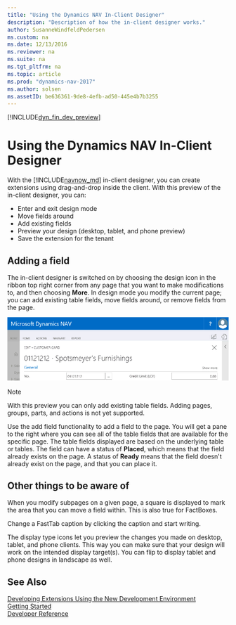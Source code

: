 ```yaml
---
title: "Using the Dynamics NAV In-Client Designer"
description: "Description of how the in-client designer works."
author: SusanneWindfeldPedersen
ms.custom: na
ms.date: 12/13/2016
ms.reviewer: na
ms.suite: na
ms.tgt_pltfrm: na
ms.topic: article
ms.prod: "dynamics-nav-2017"
ms.author: solsen
ms.assetID: be636361-9de8-4efb-ad50-445e4b7b3255
---
```


[!INCLUDE[dyn_fin_dev_preview](../dynamics-nav/includes/newdev_dev_preview.md)]

# Using the Dynamics NAV In-Client Designer

With the [!INCLUDE[navnow_md](includes/navnow_md.md)] in-client designer, you can create extensions using drag-and-drop inside the client. With this preview of the in-client designer, you can:

- Enter and exit design mode
- Move fields around
- Add existing fields
- Preview your design (desktop, tablet, and phone preview)
- Save the extension for the tenant
 
## Adding a field

The in-client designer is switched on by choosing the design icon in the ribbon top right corner from any page that you want to make modifications to, and then choosing **More**. In design mode you modify the current page; you can add existing table fields, move fields around, or remove fields from the page.

![Design](media/start-design.gif)  
     
       
> [!NOTE]  
> With this preview you can only add existing table fields. Adding pages, groups, parts, and actions is not yet supported.

Use the add field functionality to add a field to the page. You will get a pane to the right where you can see all of the table fields that are available for the specific page. The table fields displayed are based on the underlying table or tables. The field can have a status of **Placed**, which means that the field already exists on the page. A status of **Ready** means that the field doesn't already exist on the page, and that you can place it.
 
## Other things to be aware of
When you modify subpages on a given page, a square is displayed to mark the area that you can move a field within. This is also true for FactBoxes.

Change a FastTab caption by clicking the caption and start writing. 

The display type icons let you preview the changes you made on desktop, tablet, and phone clients. This way you can make sure that your design will work on the intended display target(s). You can flip to display tablet and phone designs in landscape as well.

<!--
> [!NOTE]  
> With this preview, page fields that have the property **Visible** set to **false** still show up in the pane of fields you can add to a page. You can drag this type of field to the page, but it does not have any effect. --> 

## See Also
[Developing Extensions Using the New Development Environment](newdev-dev-overview.md)  
[Getting Started](newdev-get-started.md)  
[Developer Reference](newdev-reference-overview.md)